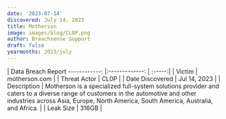 ```yaml
---
date: '2023-07-14'
discovered: July 14, 2023
title: Motherson
image: images/blog/CL0P.png
author: Breachsense Support
draft: false
yearmonths: 2023/july
---
```



| Data Breach Report
------------:     |:-------------:    | :-----:|
| Victim      | motherson.com      | 
| Threat Actor      | CL0P      | 
| Date Discovered      | Jul 14, 2023      | 
| Description      | Motherson is a specialized full-system solutions provider and caters to a diverse range of customers in the automotive and other industries across Asia, Europe, North America, South America, Australia, and Africa.      | 
| Leak Size      | 316GB      | 


